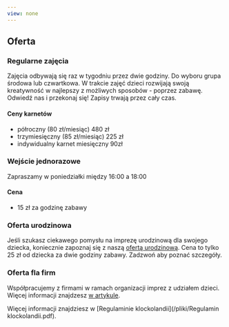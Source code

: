 ```yaml
---
view: none
---
```


## Oferta

### Regularne zajęcia

Zajęcia odbywają się raz w tygodniu przez dwie godziny. Do wyboru grupa środowa lub czwartkowa. W trakcie zajęć dzieci rozwijają swoją kreatywność w najlepszy z możliwych sposobów - poprzez zabawę. Odwiedź nas i przekonaj się! Zapisy trwają przez cały czas.

#### Ceny karnetów

* półroczny (80 zł/miesiąc) 480 zł
* trzymiesięczny (85 zł/miesiąc) 225 zł
* indywidualny karnet miesięczny 90zł

### Wejście jednorazowe

Zapraszamy w poniedziałki między 16:00 a 18:00

#### Cena

* 15 zł za godzinę zabawy

### Oferta urodzinowa

Jeśli szukasz ciekawego pomysłu na imprezę urodzinową dla swojego dziecka, koniecznie zapoznaj się z naszą [ofertą urodzinową](/articles/urodziny2). Cena to tylko 25 zł od dziecka za dwie godziny zabawy. Zadzwoń aby poznać szczegóły.

### Oferta fla firm

Współpracujemy z firmami w ramach organizacji imprez z udziałem dzieci. Więcej informacji znajdzesz [w artykule](/articles/dlafirm/).

Więcej informacji znajdziesz w [Regulaminie klockolandii](/pliki/Regulamin klockolandii.pdf).